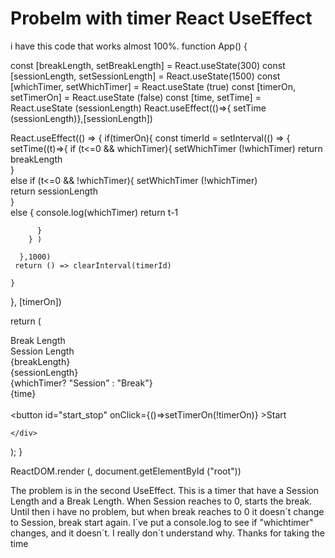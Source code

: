
# Probelm with timer React UseEffect

i have this code that works almost 100%.
function App() {

const [breakLength, setBreakLength] = React.useState(300) 
  const [sessionLength, setSessionLength] = React.useState(1500)
  const [whichTimer, setWhichTimer] = React.useState (true)
  const [timerOn, setTimerOn] = React.useState (false) 
  const [time, setTime] = React.useState (sessionLength)
  React.useEffect(()=>{
    setTime (sessionLength)},[sessionLength])  

React.useEffect(() => {
    if(timerOn){
      const timerId = setInterval(() => {
        setTime((t)=>{
          if (t<=0 && whichTimer){
            setWhichTimer (!whichTimer) 
            return breakLength                              
            }          
          else if (t<=0 && !whichTimer){
            setWhichTimer (!whichTimer)    
            return sessionLength                     
          }          
          else {
          console.log(whichTimer)
          return t-1
          
          }
        } )
             
      },1000)
     return () => clearInterval(timerId)
           
    }
  }, [timerOn])


return (
    <div id="container">
      <div id="break-label">Break Length</div>
      <div id="session-label">Session Length</div>
      <div id="break-length">{breakLength}</div>
      <div id="session-length">{sessionLength}</div>
      <div id="timer-label">{whichTimer? "Session" : "Break"}</div>
      <div id="time-left">{time}</div>  
      <button id="start_stop" onClick={()=>setTimerOn(!timerOn)} >Start</button>
      
      
    
    </div>
  
  );
}


ReactDOM.render (<App />, document.getElementById ("root"))

The problem is in the second UseEffect.
This is a timer that have a Session Length and a Break Length.
When Session reaches to 0, starts the break.
Until then i have no problem, but when break reaches to 0 it doesn´t change to Session, break start again.
I´ve put a console.log to see if "whichtimer" changes, and it doesn´t. I really don´t understand why.
Thanks for taking the time

        